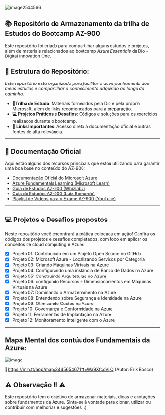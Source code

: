 
![image2544566](https://github.com/user-attachments/assets/051e5aab-0b0f-4ca0-b1db-a6226fd189dc)


## 📚 Repositório de Armazenamento da trilha de Estudos do Bootcamp AZ-900

Este repositório foi criado para compartilhar alguns estudos e projetos, além de materiais relacionados ao bootcamp *Azure Essentials* da Dio - Digital Innovation One. 

## 📌 Estrutura do Repositório:

*Este repositório está organizado para facilitar o acompanhamento dos meus estudos e compartilhar o conhecimento adquirido ao longo do caminho.*

- **📎Trilha de Estudo**: Materiais fornecidos pela Dio e pela própria Microsoft, além de links recomendados para a preparação.
- **💻 Projetos Práticos e Desafios**: Códigos e soluções para os exercícios realizados durante o bootcamp.
- **🔗 Links Importantes**: Acesso direto à documentação oficial e outras fontes de alta relevância.

---

## 📄 Documentação Oficial 
Aqui estão alguns dos recursos principais que estou utilizando para garantir uma boa base no conteúdo do AZ-900:

- [Documentação Oficial do Microsoft Azure](https://learn.microsoft.com/en-us/certifications/exams/az-900)
- [Azure Fundamentals Learning (Microsoft Learn)](https://learn.microsoft.com/en-us/training/paths/azure-fundamentals/)
- [Guia de Estudos AZ-900 (Whizlabs)](https://www.whizlabs.com/blog/az-900-microsoft-azure-fundamentals-exam-preparation-guide/)
- [Guia de Estudos AZ-900 (Luiz Bernardo)](https://dev.to/bernardo/guia-de-estudos-az-900-certificacao-azure-fundamentals-51m9)
- [Playlist de Vídeos para o Exame AZ-900 (YouTube)](https://youtube.com/playlist?list=PL_yq9hmeKAk_rUvgo0KECZYI1bKzcyncC&si=wZzBGVws4e9coOlN)

---

## 💻 Projetos e Desafios propostos
Neste repositório você encontrará a prática colocada em ação! Confira os códigos dos projetos e desafios completados, com foco em aplicar os conceitos de cloud computing e Azure:

- [x] Projeto 01: Contribuindo em um Projeto Open Source no GitHub
- [x] Projeto 02: Microsoft Azure - Localizando Serviços por Categoria
- [x] Projeto 03: Criando Máquinas Virtuais na Azure
- [x] Projeto 04: Configurando uma instância de Banco de Dados na Azure
- [x] Projeto 05: Construindo Arquiteturas no Azure
- [x] Projeto 06: configundo Recursos e Dimensionamentos em Máquinas Virtuais na Azure
- [x] Projeto 07: Dominando o Armazenamento na Azure
- [x] Projeto 08: Entendendo sobre Segurança e Identidade na Azure
- [x] Projeto 09: Otimizando Custos na Azure
- [x] Projeto 10: Governança e Conformidade na Azure
- [x] Projeto 11: Ferramentas de Implantação na Azure
- [x] Projeto 12: Monitoramento Inteligente com o Azure

---

## Mapa Mental dos contúudos Fundamentais da Azure:

![image](https://github.com/user-attachments/assets/cfe69ecb-573e-4b90-9a2d-f498b1c2c72d)

🔗https://mm.tt/app/map/3445654671?t=Wa9XfcoVLO (Autor: Erik Bosco)

## ⚠️ Observação ‼️ ⚠️ 

Este repositório tem o objetivo de armazenar materiais, dicas e anotações sobre fundamentos da Azure. Sinta-se à vontade para clonar, utilizar ou contribuir com melhorias e sugestões. :)





